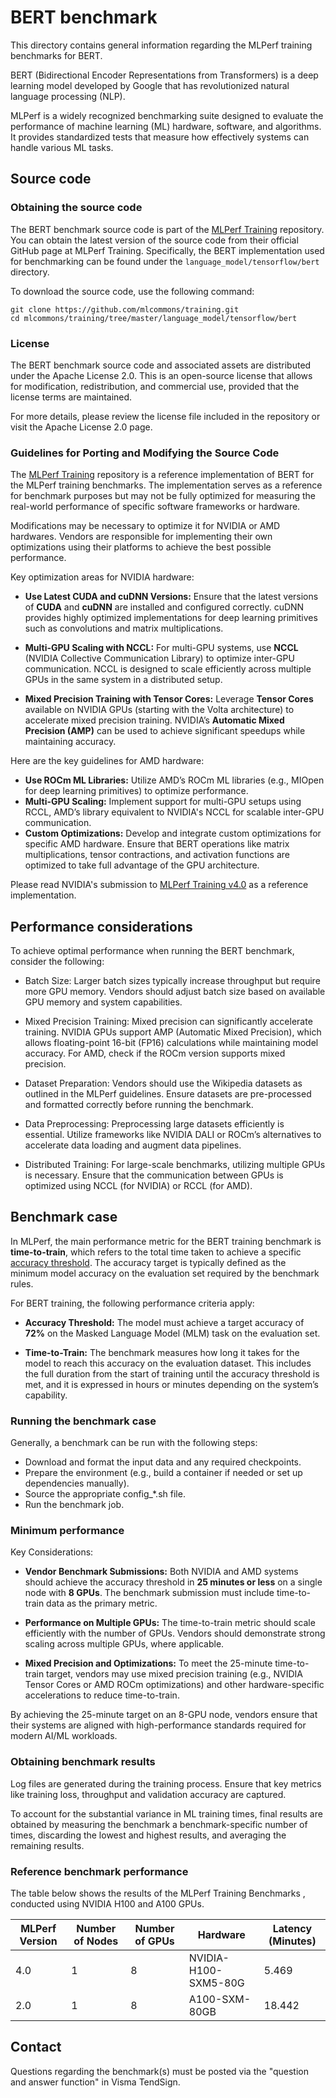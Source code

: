 # BERT benchmark


This directory contains general information regarding the MLPerf training benchmarks for BERT. 

BERT (Bidirectional Encoder Representations from Transformers) is a deep learning model developed by Google that has revolutionized natural language processing (NLP). 

MLPerf is a widely recognized benchmarking suite designed to evaluate the performance of machine learning (ML) hardware, software, and algorithms. It provides standardized tests that measure how effectively systems can handle various ML tasks.

## Source code


### Obtaining the source code

The BERT benchmark source code is part of the [MLPerf Training](https://github.com/mlcommons/training) repository. You can obtain the latest version of the source code from their official GitHub page at MLPerf Training. Specifically, the BERT implementation used for benchmarking can be found under the `language_model/tensorflow/bert` directory.

To download the source code, use the following command:

```
git clone https://github.com/mlcommons/training.git
cd mlcommons/training/tree/master/language_model/tensorflow/bert
```


### License

The BERT benchmark source code and associated assets are distributed under the Apache License 2.0. This is an open-source license that allows for modification, redistribution, and commercial use, provided that the license terms are maintained.

For more details, please review the license file included in the repository or visit the Apache License 2.0 page.

### Guidelines for Porting and Modifying the Source Code

The [MLPerf Training](https://github.com/mlcommons/training) repository is a reference implementation of BERT for the MLPerf training benchmarks. The implementation serves as a reference for benchmark purposes but may not be fully optimized for measuring the real-world performance of specific software frameworks or hardware. 

Modifications may be necessary to optimize it for NVIDIA or AMD hardwares. Vendors are responsible for implementing their own optimizations using their platforms to achieve the best possible performance.

Key optimization areas for NVIDIA hardware:

- **Use Latest CUDA and cuDNN Versions:** Ensure that the latest versions of **CUDA** and **cuDNN** are installed and configured correctly. cuDNN provides highly optimized implementations for deep learning primitives such as convolutions and matrix multiplications.
  
- **Multi-GPU Scaling with NCCL:** For multi-GPU systems, use **NCCL** (NVIDIA Collective Communication Library) to optimize inter-GPU communication. NCCL is designed to scale efficiently across multiple GPUs in the same system in a distributed setup.
  
- **Mixed Precision Training with Tensor Cores:** Leverage **Tensor Cores** available on NVIDIA GPUs (starting with the Volta architecture) to accelerate mixed precision training. NVIDIA’s **Automatic Mixed Precision (AMP)** can be used to achieve significant speedups while maintaining accuracy.
  
<!-- - **Optimize Data Pipeline with DALI:** Integrate **NVIDIA DALI (Data Loading Library)** to efficiently handle data preprocessing. DALI helps reduce bottlenecks in the input pipeline, ensuring that the GPUs are consistently fed with data for optimal training performance. -->

<!-- - **Custom Kernel Tuning:** For highly customized workloads, consider using **CUDA kernel tuning** to further optimize performance-critical operations. However, for most vendors, the pre-optimized deep learning libraries will provide significant performance out of the box. -->

Here are the key guidelines for AMD hardware:
- **Use ROCm ML Libraries:** Utilize AMD’s ROCm ML libraries (e.g., MIOpen for deep learning primitives) to optimize performance.
- **Multi-GPU Scaling:** Implement support for multi-GPU setups using RCCL, AMD’s library equivalent to NVIDIA's NCCL for scalable inter-GPU communication.
- **Custom Optimizations:** Develop and integrate custom optimizations for specific AMD hardware. Ensure that BERT operations like matrix multiplications, tensor contractions, and activation functions are optimized to take full advantage of the GPU architecture.


Please read NVIDIA's submission to [MLPerf Training v4.0](https://github.com/mlcommons/training_results_v4.0/tree/main/NVIDIA/benchmarks/bert/implementations/eos_ngc23.04_pytorch) as a reference implementation.

<!-- ## Installation guide

We recommend using Apptainer, a container platform optimized for high-performance computing (HPC) environments. Apptainer ensures consistent, portable, and reproducible environments across diverse systems, making it an ideal choice for running the BERT benchmark. -->

<!-- Before implementing the BERT benchmark, ensure the following software and hardware prerequisites are met:

- **Apptainer:** Apptainer is a container platform similar to Docker but optimized for high-performance computing (HPC) environments. Ensure that Apptainer is installed on your system. -->
  
<!-- - **SLURM Workload Manager:** Ensure SLURM is installed and configured for job scheduling and resource management.

- **For NVIDIA GPUs:**
  - Ensure you have NVIDIA drivers compatible with the selected container.
  - Use the official **NGC PyTorch container** from NVIDIA’s NGC (NVIDIA GPU Cloud).

- **For AMD GPUs:**
  - Install AMD ROCm drivers.
  - Use the official **ROCm PyTorch container**. -->

<!-- For multi-GPU setups, Apptainer can be used in combination with MPI or other communication libraries (such as NCCL for NVIDIA or RCCL for AMD). Make sure that your environment supports inter-node communication, and configure the container accordingly. -->

## Performance considerations

To achieve optimal performance when running the BERT benchmark, consider the following:

- Batch Size: Larger batch sizes typically increase throughput but require more GPU memory. Vendors should adjust batch size based on available GPU memory and system capabilities.

- Mixed Precision Training: Mixed precision can significantly accelerate training. NVIDIA GPUs support AMP (Automatic Mixed Precision), which allows floating-point 16-bit (FP16) calculations while maintaining model accuracy. For AMD, check if the ROCm version supports mixed precision.

- Dataset Preparation: Vendors should use the Wikipedia datasets as outlined in the MLPerf guidelines. Ensure datasets are pre-processed and formatted correctly before running the benchmark.

- Data Preprocessing: Preprocessing large datasets efficiently is essential. Utilize frameworks like NVIDIA DALI or ROCm’s alternatives to accelerate data loading and augment data pipelines.

<!-- - Distributed Training: For large-scale benchmarks, utilizing multiple GPUs or nodes is necessary. Ensure that the communication between GPUs is optimized using NCCL (for NVIDIA) or RCCL (for AMD). -->
- Distributed Training: For large-scale benchmarks, utilizing multiple GPUs is necessary. Ensure that the communication between GPUs is optimized using NCCL (for NVIDIA) or RCCL (for AMD).



## Benchmark case

In MLPerf, the main performance metric for the BERT training benchmark is **time-to-train**, which refers to the total time taken to achieve a specific [accuracy threshold](https://github.com/mlcommons/training/tree/master/language_model/tensorflow/bert). The accuracy target is typically defined as the minimum model accuracy on the evaluation set required by the benchmark rules.

For BERT training, the following performance criteria apply:

- **Accuracy Threshold:** The model must achieve a target accuracy of **72%** on the Masked Language Model (MLM) task on the evaluation set.
  
- **Time-to-Train:** The benchmark measures how long it takes for the model to reach this accuracy on the evaluation dataset. This includes the full duration from the start of training until the accuracy threshold is met, and it is expressed in hours or minutes depending on the system’s capability.

### Running the benchmark case

Generally, a benchmark can be run with the following steps:

- Download and format the input data and any required checkpoints.
- Prepare the environment (e.g., build a container if needed or set up dependencies manually).
- Source the appropriate config_*.sh file.
- Run the benchmark job.

### Minimum performance

Key Considerations:

- **Vendor Benchmark Submissions:** Both NVIDIA and AMD systems should achieve the accuracy threshold in **25 minutes or less** on a single node with **8 GPUs**. The benchmark submission must include time-to-train data as the primary metric.
  
<!-- - **Performance on Multiple GPUs:** The time-to-train metric should scale efficiently with the number of GPUs. Vendors should demonstrate strong scaling across multiple GPUs and nodes, where applicable. -->
- **Performance on Multiple GPUs:** The time-to-train metric should scale efficiently with the number of GPUs. Vendors should demonstrate strong scaling across multiple GPUs, where applicable.

- **Mixed Precision and Optimizations:** To meet the 25-minute time-to-train target, vendors may use mixed precision training (e.g., NVIDIA Tensor Cores or AMD ROCm optimizations) and other hardware-specific accelerations to reduce time-to-train.

By achieving the 25-minute target on an 8-GPU node, vendors ensure that their systems are aligned with high-performance standards required for modern AI/ML workloads.


### Obtaining benchmark results

Log files are generated during the training process. Ensure that key metrics like training loss, throughput and validation accuracy are captured.

To account for the substantial variance in ML training times, final results are obtained by measuring the benchmark a benchmark-specific number of times, discarding the lowest and highest results, and averaging the remaining results. 

### Reference benchmark performance

The table below shows the results of the MLPerf Training Benchmarks , conducted using NVIDIA H100 and A100 GPUs.

| MLPerf Version | Number of Nodes | Number of GPUs | Hardware             | Latency (Minutes) |
|-------------------|-----------------|----------------|----------------------|-------------------|
| 4.0               | 1               | 8              | NVIDIA-H100-SXM5-80G | 5.469             |
| 2.0               | 1               | 8              | A100-SXM-80GB        | 18.442              |

## Contact

Questions regarding the benchmark(s) must be posted via the "question and answer function" in Visma TendSign.

